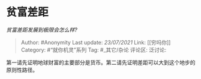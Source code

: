 # 贫富差距
*贫富差距发展到极限会怎么样?*

> Author: #Anonymity
> Last update: *23/07/2021*
> Link: [[穷吗你]]
> Category: #“就你机灵”系列
> Tag: #_其它/杂论
> 评论区:
> 泛讨论:

第一请先证明地球财富的主要部分是货币。第二请先证明差距可以大到这个地步的原则性路径。
